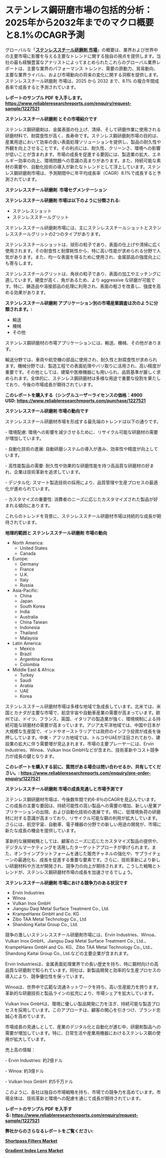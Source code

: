 <p><h1>ステンレス鋼研磨市場の包括的分析：2025年から2032年までのマクロ概要と8.1%のCAGR予測</h1></p><p>グローバルな「<a href="https://www.reliableresearchreports.com/stainless-steel-abrasive-r1227521?utm_campaign=107&utm_medium=6&utm_source=Github&utm_content=ia&utm_term=08012025&utm_id=stainless-steel-abrasive"><strong>ステンレススチール研磨剤 市場</strong></a>」の概要は、業界および世界中の主要市場に影響を与える主要なトレンドに関する独自の視点を提供します。当社の最も経験豊富なアナリストによってまとめられたこれらのグローバル業界レポートは、主要な業界のパフォーマンス トレンド、需要の原動力、貿易動向、主要な業界ライバル、および市場動向の将来の変化に関する洞察を提供します。ステンレススチール研磨剤 市場は、2025 から 2032 まで、8.1% の複合年間成長率で成長すると予測されています。</p>
<p><strong>レポートのサンプル PDF を入手します。</strong><strong><a href="https://www.reliableresearchreports.com/enquiry/request-sample/1227521?utm_campaign=107&utm_medium=6&utm_source=Github&utm_content=ia&utm_term=08012025&utm_id=stainless-steel-abrasive">https://www.reliableresearchreports.com/enquiry/request-sample/1227521</a></strong></p>
<p><strong>ステンレススチール研磨剤 とその市場紹介です</strong></p>
<p><p>ステンレス鋼研磨剤は、金属表面の仕上げ、清掃、そして研磨作業に使用される研磨材料で、耐腐食性が高く、長寿命です。ステンレス鋼研磨剤市場の目的は、産業用途において効率の良い表面処理ソリューションを提供し、製品の耐久性や外観を向上させることです。その利点には、耐久性、クリーンさ、環境への影響が低いことが含まれます。市場の成長を促進する要因には、製造業の拡大、エネルギー効率の向上、環境問題への意識の高まりがあります。また、持続可能な素材の需要や、自動化技術の導入が新たなトレンドとして浮上しています。ステンレス鋼研磨剤市場は、予測期間中に年平均成長率（CAGR）8.1%で成長すると予測されています。</p><strong><a href="|AUTHORITHY_DOMAIN_URL|?utm_campaign=107&utm_medium=6&utm_source=Github&utm_content=ia&utm_term=08012025&utm_id=stainless-steel-abrasive"></a></strong></p>
<p><strong>ステンレススチール研磨剤&nbsp;</strong><strong>&nbsp;市場セグメンテーション</strong></p>
<p><strong>ステンレススチール研磨剤 市場は以下のように分類される:</strong>&nbsp;</p>
<p><ul><li>ステンレスショット</li><li>ステンレススチールグリット</li></ul></p>
<p><p>ステンレススチール研磨剤市場には、主にステンレススチールショットとステンレススチールグリットの2つのタイプがあります。</p><p>ステンレススチールショットは、球形の粒子であり、表面の仕上げや清掃に広く使用されます。その耐食性と耐摩耗性から、特に高い性能が求められる分野で人気があります。また、均一な表面を得るために使用され、金属部品の強度向上にも寄与します。</p><p>ステンレススチールグリットは、角状の粒子であり、表面の加工やエッチングに適しています。硬度が高く、角があるため、より aggressive な研磨が可能です。特に、鋳造品や溶接部品の処理に利用され、表面の粗さを改善し、強度を高める効果があります。</p></p>
<p><strong> ステンレススチール研磨剤 アプリケーション別の市場産業調査は次のように分類されます。:</strong></p>
<p><ul><li>輸送</li><li>機械</li><li>その他</li></ul></p>
<p><p>ステンレス鋼研磨材の市場アプリケーションには、輸送、機械、その他があります。</p><p>輸送分野では、車両や航空機の部品に使用され、耐久性と耐腐食性が求められます。機械分野では、製造工程での表面処理やバリ取りに活用され、高い精度が重要です。その他としては、建築や医療機器にも用いられ、品質基準が厳しく求められます。全体的に、ステンレス鋼研磨材は多様な用途で重要な役割を果たしており、今後の市場成長が期待されています。</p></p>
<p><strong>このレポートを購入する（シングルユーザーライセンスの価格：4900 USD:</strong><strong>&nbsp;<a href="https://www.reliableresearchreports.com/purchase/1227521?utm_campaign=107&utm_medium=6&utm_source=Github&utm_content=ia&utm_term=08012025&utm_id=stainless-steel-abrasive">https://www.reliableresearchreports.com/purchase/1227521</a></strong></p>
<p><strong>ステンレススチール研磨剤 市場の動向です</strong></p>
<p><p>ステンレススチール研磨材市場を形成する最先端のトレンドは以下の通りです。</p><p>- 環境配慮: 環境への影響を減少させるために、リサイクル可能な研磨材の需要が増加しています。</p><p>- 自動化技術の進展: 自動研磨システムの導入が進み、効率性や精度が向上しています。</p><p>- 高性能製品の需要: 耐久性や効果的な研磨性能を持つ高品質な研磨材の好まれ、企業は技術革新を追求しています。</p><p>- デジタル化: スマート製造技術の採用により、品質管理や生産プロセスの最適化が進められています。</p><p>- カスタマイズの重要性: 消費者のニーズに応じたカスタマイズされた製品が好まれる傾向にあります。</p><p>これらのトレンドを背景に、ステンレススチール研磨材市場は持続的な成長が期待されています。</p></p>
<p><strong>地理的範囲と ステンレススチール研磨剤 市場の動向</strong></p>
<p><ul>
    <li>
        North America:
        <ul>
            <li>United States</li>
            <li>Canada</li>
        </ul>
    </li>
    <li>
        Europe:
        <ul>
            <li>Germany</li>
            <li>France</li>
            <li>U.K.</li>
            <li>Italy</li>
            <li>Russia</li>
        </ul>
    </li>
    <li>
        Asia-Pacific:
        <ul>
            <li>China</li>
            <li>Japan</li>
            <li>South Korea</li>
            <li>India</li>
            <li>Australia</li>
            <li>China Taiwan</li>
            <li>Indonesia</li>
            <li>Thailand</li>
            <li>Malaysia</li>
        </ul>
    </li>
    <li>
        Latin America:
        <ul>
            <li>Mexico</li>
            <li>Brazil</li>
            <li>Argentina Korea</li>
            <li>Colombia</li>
        </ul>
    </li>
    <li>
        Middle East & Africa:
        <ul>
            <li>Turkey</li>
            <li>Saudi</li>
            <li>Arabia</li>
            <li>UAE</li>
            <li>Korea</li>
        </ul>
    </li>
    </ul></p>
<p><p>ステンレススチール研磨材市場は多様な地域で急成長しています。北米では、米国とカナダが主要な市場で、航空宇宙や自動車産業の需要が高まっています。欧州では、ドイツ、フランス、英国、イタリアの製造業が強く、環境規制による持続可能な研磨材の需要が高まっています。アジア太平洋地域では、中国や日本が大規模な生産国で、インドやオーストラリアでは政府のインフラ投資が成長を後押ししています。中東・アフリカ地域では、トルコやUAEが注目されており、建設業の拡大に伴う需要増が見込まれます。市場の主要プレーヤーには、Ervin Industries、Winoa、Vulkan Inox GmbHなどが含まれ、技術革新やコスト競争力が成長の鍵となります。</p></p>
<p><strong>このレポートを購入する前に、質問がある場合は問い合わせるか、共有してください。:&nbsp;<a href="https://www.reliableresearchreports.com/enquiry/pre-order-enquiry/1227521?utm_campaign=107&utm_medium=6&utm_source=Github&utm_content=ia&utm_term=08012025&utm_id=stainless-steel-abrasive">https://www.reliableresearchreports.com/enquiry/pre-order-enquiry/1227521</a></strong></p>
<p><strong>ステンレススチール研磨剤 市場の成長見通しと市場予測です</strong></p>
<p><p>ステンレス鋼研磨材市場は、今後数年間で約6-8％のCAGRを見込んでいます。この成長の主要な要因は、持続可能性の高い製品への需要の増加、新しい産業アプリケーションの出現、および自動化技術の進展です。特に、低環境負荷の研磨材に対する意識が高まっており、リサイクル可能な鋼の利用が拡大しています。さらには、航空宇宙、自動車、電子機器の分野での新しい用途の開発が、市場に新たな成長の機会を提供しています。</p><p>革新的な展開戦略としては、顧客のニーズに応じたカスタマイズ製品の提供や、デジタルマーケティングを活用したターゲットアプローチが挙げられます。また、オンラインプラットフォームを通じた販売チャネルの強化や、サプライチェーンの最適化も、成長を促進する重要な要素です。さらに、技術革新により新しい研磨材料や方法が開発され、競争力の向上が期待されます。こうした戦略とトレンドが、ステンレス鋼研磨材市場の成長を加速させるでしょう。</p></p>
<p><strong>ステンレススチール研磨剤 市場における競争力のある状況です</strong></p>
<p><ul><li>Ervin Industries</li><li>Winoa</li><li>Vulkan Inox GmbH</li><li>Jiangsu Daqi Metal Surface Treatment Co., Ltd.</li><li>KrampeHarex GmbH and Co. KG</li><li>Zibo TAA Metal Technology Co., Ltd</li><li>Shandong Kaitai Group Co., Ltd.</li></ul></p>
<p><p>競争の激しいステンレススチール研磨剤市場には、Ervin Industries、Winoa、Vulkan Inox GmbH、Jiangsu Daqi Metal Surface Treatment Co., Ltd.、KrampeHarex GmbH and Co. KG、Zibo TAA Metal Technology Co., Ltd.、Shandong Kaitai Group Co., Ltd.などの主要企業が含まれます。</p><p>Ervin Industriesは、金属表面処理業界での長い歴史を持ち、特に鋼材向けの高品質な研磨剤で知られています。同社は、新製品開発と効率的な生産プロセスの導入により、競争優位性を保っています。</p><p>Winoaは、世界中で広範な流通ネットワークを持ち、高い生産能力を誇ります。革新的な研磨技術と製品ラインの拡充により、市場シェアを拡大しています。</p><p>Vulkan Inox GmbHは、環境に優しい製品開発に力を注ぎ、持続可能な製造プロセスを採用しています。このアプローチは、顧客の関心を引きつけ、ブランド忠誠心を高めています。</p><p>市場成長の見通しとして、産業のデジタル化と自動化が進む中、研磨剤製品への需要が増加しています。特に、日常生活や産業用機器におけるステンレス鋼の使用が拡大しています。</p><p>売上高の情報：</p><p>- Ervin Industries: 約2億ドル</p><p>- Winoa: 約3億ドル</p><p>- Vulkan Inox GmbH: 約5千万ドル</p><p>このように、各社は独自の市場戦略を持ち、市場での競争力を高めています。市場全体は、技術革新と環境への配慮を通じて成長が期待されています。</p></p>
<p><strong>レポートのサンプル PDF を入手する:&nbsp;<a href="https://www.reliableresearchreports.com/enquiry/request-sample/1227521?utm_campaign=107&utm_medium=6&utm_source=Github&utm_content=ia&utm_term=08012025&utm_id=stainless-steel-abrasive">https://www.reliableresearchreports.com/enquiry/request-sample/1227521</a></strong></p>
<p></p>
<p></p>
<p></p>
<p></p>
<p><strong>弊社からのさらなるレポートをご覧ください:</strong></p>
<p><strong><p><a href="https://github.com/arionmp/Market-Research-Report-List-5/blob/main/shortpass-filters-market.md?utm_campaign=107&utm_medium=6&utm_source=Github&utm_content=ia&utm_term=08012025&utm_id=stainless-steel-abrasive">Shortpass Filters Market</a></p><p><a href="https://github.com/hartsockdonnette82/Market-Research-Report-List-1/blob/main/gradient-index-lens-market.md?utm_campaign=107&utm_medium=6&utm_source=Github&utm_content=ia&utm_term=08012025&utm_id=stainless-steel-abrasive">Gradient Index Lens Market</a></p></strong></p>